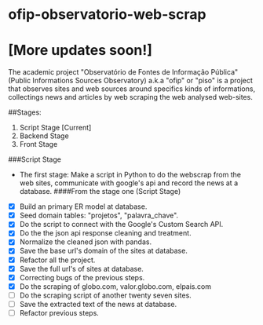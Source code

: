 # ofip-observatorio-web-scrap
# [More updates soon!]
The academic project "Observatório de Fontes de Informação Pública"(Public Informations Sources Observatory) a.k.a "ofip" or "piso" is a project
that observes sites and web sources around specifics kinds of informations, collectings news and articles by web scraping the web analysed web-sites.

##Stages:
1. Script Stage [Current]
2. Backend Stage
3. Front Stage

###Script Stage
 - The first stage: Make a script in Python to do the webscrap from the web sites, communicate with google's api and record the news at 
   a database.
 ####From the stage one (Script Stage)
 - [X] Build an primary ER model at database.
 - [X] Seed domain tables: "projetos", "palavra_chave".
 - [X] Do the script to connect with the Google's Custom Search API.
 - [X] Do the the json api response cleaning and treatment.
 - [X] Normalize the cleaned json with pandas.
 - [X] Save the base url's domain of the sites at database.
 - [X] Refactor all the project.
 - [X] Save the full url's of sites at database.
 - [X] Correcting bugs of the previous steps.
 - [X] Do the scraping of globo.com, valor.globo.com, elpais.com
 - [ ] Do the scraping script of another twenty seven sites.
 - [ ] Save the extracted text of the news at database.
 - [ ] Refactor previous steps.
